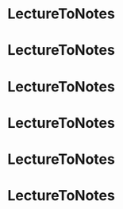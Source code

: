# LectureToNotes
# LectureToNotes
# LectureToNotes
# LectureToNotes
# LectureToNotes
# LectureToNotes
